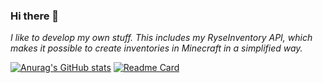 ### Hi there 👋 
_I like to develop my own stuff. This includes my RyseInventory API, which makes it possible to create inventories in Minecraft in a simplified way._

[![Anurag's GitHub stats](https://github-readme-stats.vercel.app/api?username=Rysefoxx&theme=dracula)](https://github.com/anuraghazra/github-readme-stats) 
[![Readme Card](https://github-readme-stats.vercel.app/api/pin/?username=rysefoxx&repo=ryseinventory&show_owner=true)](https://github.com/anuraghazra/github-readme-stats)
